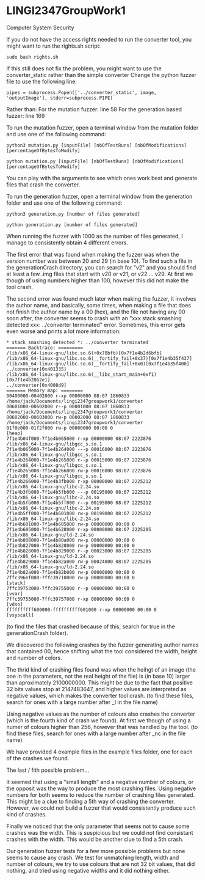 # LINGI2347GroupWork1

Computer System Security 

If you do not have the access rights needed to run the converter tool, you might want to run the rights.sh script:

    sudo bash rights.sh


If this still does not fix the problem, you might want to use the converter_static rather than the simple converter
Change the python fuzzer file to use the following line:

    pipes = subprocess.Popen(['../converter_static', image, 'outputImage'], stderr=subprocess.PIPE)

Rather than:
For the mutation fuzzer: line 58
For the generation based fuzzer: line 169

To run the mutation fuzzer, open a terminal window from the mutation folder and use one of the following command:

    python3 mutation.py [inputFile] [nbOfTestRuns] [nbOfModifications] [percentageOfBytesToModify]

    python mutation.py [inputFile] [nbOfTestRuns] [nbOfModifications] [percentageOfBytesToModify]

You can play with the arguments to see which ones work best and generate files that crash the converter.

To run the generation fuzzer, open a terminal window from the generation folder and use one of the following command: 

    python3 generation.py [number of files generated]

    python generation.py [number of files generated]

When running the fuzzer with 1000 as the number of files generated, I manage to consistently obtain 4 different errors.

The first error that was found when making the fuzzer was when the version number was between 20 and 29 (in base 10). To find such a file in the generationCrash
directory, you can search for "v2" and you should find at least a few .img files that start with v20 or v21, or v22 ... v29. At first we though of using numbers higher than 100, however this did not make the tool crash.

The second error was found much later when making the fuzzer, it involves the author name, and basically, some times, when making a file that does not finish the author name 
by a 00 (hex), and the file not having any 00 soon after, the converter seems to crash with an "xxx stack smashing detected xxx: ../converter terminated" error.
Sometimes, this error gets even worse and prints a lot more information:

```
* stack smashing detected *: ../converter terminated
======= Backtrace: =========
/lib/x86_64-linux-gnu/libc.so.6(+0x70bfb)[0x7f1e4b2d6bfb]
/lib/x86_64-linux-gnu/libc.so.6(__fortify_fail+0x37)[0x7f1e4b35f437]
/lib/x86_64-linux-gnu/libc.so.6(__fortify_fail+0x0)[0x7f1e4b35f400]
../converter[0x401335]
/lib/x86_64-linux-gnu/libc.so.6(__libc_start_main+0xf1)[0x7f1e4b2862e1]
../converter[0x4008d9]
======= Memory map: ========
00400000-00402000 r-xp 00000000 08:07 1860833                            /home/jack/Documents/lingi2347groupwork1/converter
00601000-00602000 r--p 00001000 08:07 1860833                            /home/jack/Documents/lingi2347groupwork1/converter
00602000-00603000 rw-p 00002000 08:07 1860833                            /home/jack/Documents/lingi2347groupwork1/converter
01f0e000-01f2f000 rw-p 00000000 00:00 0                                  [heap]
7f1e4b04f000-7f1e4b065000 r-xp 00000000 08:07 2223876                    /lib/x86_64-linux-gnu/libgcc_s.so.1
7f1e4b065000-7f1e4b264000 ---p 00016000 08:07 2223876                    /lib/x86_64-linux-gnu/libgcc_s.so.1
7f1e4b264000-7f1e4b265000 r--p 00015000 08:07 2223876                    /lib/x86_64-linux-gnu/libgcc_s.so.1
7f1e4b265000-7f1e4b266000 rw-p 00016000 08:07 2223876                    /lib/x86_64-linux-gnu/libgcc_s.so.1
7f1e4b266000-7f1e4b3fb000 r-xp 00000000 08:07 2225212                    /lib/x86_64-linux-gnu/libc-2.24.so
7f1e4b3fb000-7f1e4b5fb000 ---p 00195000 08:07 2225212                    /lib/x86_64-linux-gnu/libc-2.24.so
7f1e4b5fb000-7f1e4b5ff000 r--p 00195000 08:07 2225212                    /lib/x86_64-linux-gnu/libc-2.24.so
7f1e4b5ff000-7f1e4b601000 rw-p 00199000 08:07 2225212                    /lib/x86_64-linux-gnu/libc-2.24.so
7f1e4b601000-7f1e4b605000 rw-p 00000000 00:00 0 
7f1e4b605000-7f1e4b628000 r-xp 00000000 08:07 2225205                    /lib/x86_64-linux-gnu/ld-2.24.so
7f1e4b808000-7f1e4b80a000 rw-p 00000000 00:00 0 
7f1e4b827000-7f1e4b828000 rw-p 00000000 00:00 0 
7f1e4b828000-7f1e4b829000 r--p 00023000 08:07 2225205                    /lib/x86_64-linux-gnu/ld-2.24.so
7f1e4b829000-7f1e4b82a000 rw-p 00024000 08:07 2225205                    /lib/x86_64-linux-gnu/ld-2.24.so
7f1e4b82a000-7f1e4b82b000 rw-p 00000000 00:00 0 
7ffc396ef000-7ffc39710000 rw-p 00000000 00:00 0                          [stack]
7ffc39753000-7ffc39755000 r--p 00000000 00:00 0                          [vvar]
7ffc39755000-7ffc39757000 r-xp 00000000 00:00 0                          [vdso]
ffffffffff600000-ffffffffff601000 r-xp 00000000 00:00 0                  [vsyscall]

```
(to find the files that crashed because of this, search for true in the generationCrash folder).

We discovered the following crashes by the fuzzer generating author names that contained 00, hence shifting what the tool considered the width, height and number of colors.

The thrid kind of crashing files found was when the heihgt of an image (the one in the parameters, not the real height of the file) is (in base 10) larger than aproximately  2100000000.
This might be due to the fact that positive 32 bits values stop at 2147483647, and higher values are interpreted as negative values, which makes the converter tool crash.
(to find these files, search for ones with a large number after _l in the file name)

Using negative values as the number of colours also crashes the converter (which is the fourth kind of crash we found). At first we though of using a numer of colours higher than 256, however that was handled by the tool.
(to find these files, search for ones with a large number after _nc in the file name)

We have provided 4 example files in the example files folder, one for each of the crashes we found.

The last / fith possible problem...

It seemed that using a "small length" and a negative number of colours, or the opposit was the way to produce the most crashing files. Using negative numbers for both seems to reduce the number of crashing files generated. This might be a clue to finding a 5th way of crashing the converter. However, we could not build a fuzzer that would consistently produce such kind of crashes.

Finally we noticed that the only parameter that seems not to cause some crashes was the width. This is suspicious but we could not find consistant crashes with the width. This would be another clue to find a 5th crash.

Our generation fuzzer tests for a few more possible problems but none seems to cause any crash. We test for unmatching length, width and number of colours, we try to use colours that are not 32 bit values, that did nothing, and tried using negative widths and it did nothing either.






